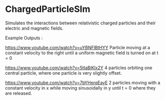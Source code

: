 # ChargedParticleSIm
 Simulates the interactions between relativistic charged particles and their electric and magnetic fields.

Example Outputs :

https://www.youtube.com/watch?v=uYBNFlBtHYY Particle moving at a constant velocity to the right until a uniform magnetic field is turned on at t = 0

https://www.youtube.com/watch?v=5tIaBiKlx2Y 4 particles orbiting one central particle, where one particle is very slightly offset.

https://www.youtube.com/watch?v=7bYHerqEayE 2 particles moving with a constant velocity in x while moving sinusoidally in y until t = 0 where they are released.
